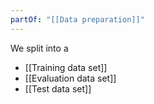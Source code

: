```yaml
---
partOf: "[[Data preparation]]"
---
```


We split into a 
* [[Training data set]]
* [[Evaluation data set]]
* [[Test data set]]
